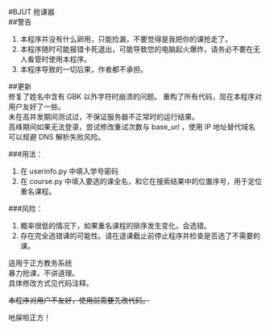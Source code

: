 #BJUT 抢课器  
##警告  
1. 本程序并没有什么卵用，只能捡漏，不要觉得是我把你的课抢走了。  
2. 本程序随时可能报错卡死退出，可能导致您的电脑起火爆炸，请务必不要在无人看管时使用本程序。  
3. 本程序导致的一切后果，作者都不承担。  

##更新  
修复了姓名中含有 GBK 以外字符时崩溃的问题。
重构了所有代码，现在本程序对用户友好了一些。  
未在高并发期间测试过，不保证服务器不正常时的运行结果。  
高峰期间如果无法登录，尝试修改重试次数与 base_url ，使用 IP 地址替代域名可以规避 DNS 解析失败风险。  

###用法：  
1. 在 userinfo.py 中填入学号密码  
2. 在 course.py 中填入要选的课全名，和它在搜索结果中的位置序号，用于定位重名课程。  

###风险：  
1. 概率很低的情况下，如果重名课程的排序发生变化，会选错。  
2. 存在完全选错课的可能性。请在退课截止前停止程序并检查是否选了不需要的课。  

适用于正方教务系统  
暴力抢课，不讲道理。  
具体修改方式见代码注释。    

~~本程序对用户不友好，使用前需要先改代码。~~
  
  
吔屎啦正方！  